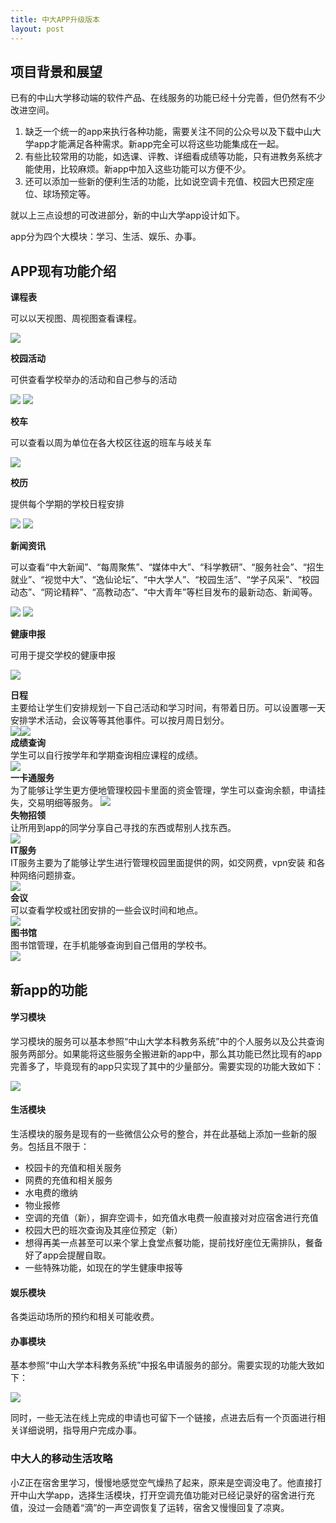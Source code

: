 ```yaml
---
title: 中大APP升级版本
layout: post
---    
```


## 项目背景和展望  
已有的中山大学移动端的软件产品、在线服务的功能已经十分完善，但仍然有不少改进空间。  

1. 缺乏一个统一的app来执行各种功能，需要关注不同的公众号以及下载中山大学app才能满足各种需求。新app完全可以将这些功能集成在一起。  
2. 有些比较常用的功能，如选课、评教、详细看成绩等功能，只有进教务系统才能使用，比较麻烦。新app中加入这些功能可以方便不少。  
3. 还可以添加一些新的便利生活的功能，比如说空调卡充值、校园大巴预定座位、球场预定等。  

就以上三点设想的可改进部分，新的中山大学app设计如下。  

app分为四个大模块：学习、生活、娱乐、办事。  

## APP现有功能介绍    

**课程表**

可以以天视图、周视图查看课程。

<img src="{{ site.baseurl }}/assets/images/9.png">

**校园活动**

可供查看学校举办的活动和自己参与的活动

<img src="{{ site.baseurl }}/assets/images/10.png">

<img src="{{ site.baseurl }}/assets/images/11.png">

**校车**

可以查看以周为单位在各大校区往返的班车与岐关车

<img src="{{ site.baseurl }}/assets/images/12.png">

**校历**

提供每个学期的学校日程安排

<img src="{{ site.baseurl }}/assets/images/13.png">

<img src="{{ site.baseurl }}/assets/images/14.png">

**新闻资讯**

可以查看“中大新闻”、“每周聚焦”、“媒体中大”、“科学教研”、“服务社会”、“招生就业”、“视觉中大”、“逸仙论坛”、“中大学人”、“校园生活”、“学子风采”、“校园动态”、“网论精粹”、“高教动态”、“中大青年”等栏目发布的最新动态、新闻等。

<img src="{{ site.baseurl }}/assets/images/15.png">

<img src="{{ site.baseurl }}/assets/images/16.png">

**健康申报**

可用于提交学校的健康申报

<img src="{{ site.baseurl }}/assets/images/17.png">

**日程**  
主要给让学生们安排规划一下自己活动和学习时间，有带着日历。可以设置哪一天安排学术活动，会议等等其他事件。可以按月周日划分。  
<img src="{{ site.baseurl }}/assets/images/1.png"><img src="{{ site.baseurl }}/assets/images/2.png">    
**成绩查询**  
学生可以自行按学年和学期查询相应课程的成绩。  
<img src="{{ site.baseurl }}/assets/images/3.png">  
**一卡通服务**  
为了能够让学生更方便地管理校园卡里面的资金管理，学生可以查询余额，申请挂失，交易明细等服务。 
<img src="{{ site.baseurl }}/assets/images/4.png">  
**失物招领**  
让所用到app的同学分享自己寻找的东西或帮别人找东西。  
<img src="{{ site.baseurl }}/assets/images/5.png">  
**IT服务**  
IT服务主要为了能够让学生进行管理校园里面提供的网，如交网费，vpn安装 和各种网络问题排查。  
<img src="{{ site.baseurl }}/assets/images/6.png">  
**会议**  
可以查看学校或社团安排的一些会议时间和地点。  
<img src="{{ site.baseurl }}/assets/images/7.png">  
**图书馆**  
图书馆管理，在手机能够查询到自己借用的学校书。  
<img src="{{ site.baseurl }}/assets/images/8.png">    


## 新app的功能  

#### 学习模块  

学习模块的服务可以基本参照“中山大学本科教务系统”中的个人服务以及公共查询服务两部分。如果能将这些服务全搬进新的app中，那么其功能已然比现有的app完善多了，毕竟现有的app只实现了其中的少量部分。需要实现的功能大致如下：  

<img src="{{ site.baseurl }}/assets/images/image-20200531153312494.png">  

#### 生活模块  

生活模块的服务是现有的一些微信公众号的整合，并在此基础上添加一些新的服务。包括且不限于：  

* 校园卡的充值和相关服务
* 网费的充值和相关服务
* 水电费的缴纳
* 物业报修
* 空调的充值（新），摒弃空调卡，如充值水电费一般直接对对应宿舍进行充值
* 校园大巴的班次查询及其座位预定（新）
* 想得再美一点甚至可以来个掌上食堂点餐功能，提前找好座位无需排队，餐备好了app会提醒自取。
* 一些特殊功能，如现在的学生健康申报等

#### 娱乐模块

各类运动场所的预约和相关可能收费。

#### 办事模块

基本参照“中山大学本科教务系统”中报名申请服务的部分。需要实现的功能大致如下：

<img src="{{ site.baseurl }}/assets/images/image-20200531153327104.png">

同时，一些无法在线上完成的申请也可留下一个链接，点进去后有一个页面进行相关详细说明，指导用户完成办事。



### 中大人的移动生活攻略

小Z正在宿舍里学习，慢慢地感觉空气燥热了起来，原来是空调没电了。他直接打开中山大学app，选择生活模块，打开空调充值功能对已经记录好的宿舍进行充值，没过一会随着“滴”的一声空调恢复了运转，宿舍又慢慢回复了凉爽。

